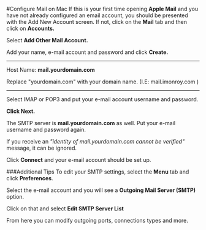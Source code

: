 #Configure Mail on Mac
If this is your first time opening **Apple Mail** and you have not already configured an email account, you should be presented with the Add New Account screen. If not, click on the **Mail** tab and then click on **Accounts.**

Select **Add Other Mail Account.**



Add your name, e-mail account and password and click **Create.**



----------

 Host Name: **mail.yourdomain.com**

Replace "yourdomain.com" with your domain name. 
(I.E: mail.imonroy.com )

----------

Select IMAP or POP3 and put your e-mail account username and password.

**Click Next.**



The SMTP server is **mail.yourdomain.com** as well.
Put your e-mail username and password again.

If you receive an *"identity of mail.yourdomain.com cannot be verified"* message, it can be ignored.

Click **Connect** and your e-mail account should be set up.



###Additional Tips
To edit your SMTP settings, select the **Menu** tab and click **Preferences**.


Select the e-mail account and you will see a **Outgoing Mail Server (SMTP)** option.

Click on that and select **Edit SMTP Server List**


From here you can modify outgoing ports, connections types and more.